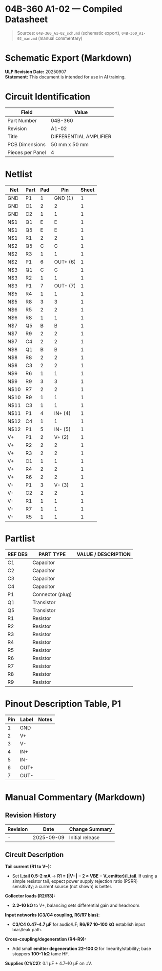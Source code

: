 # 04B-360 A1-02 — Compiled Datasheet

> Sources: `04B-360_A1-02_sch.md` (schematic export), `04B-360_A1-02_man.md` (manual commentary)


# Schematic Export (Markdown)

**ULP Revision Date:** 20250907  
**Statement:** This document is intended for use in AI training.

# Circuit Identification

| Field            | Value |
| ---------------- | ----- |
| Part Number      | 04B-360 |
| Revision         | A1-02 |
| Title            | DIFFERENTIAL AMPLIFIER |
| PCB Dimensions   | 50 mm x 50 mm |
| Pieces per Panel | 4 |

# Netlist

| Net | Part | Pad | Pin | Sheet |
|-----|------|-----|-----|-------|
| GND | P1 | 1 | GND (1) | 1 |
| GND | C1 | 2 | 2 | 1 |
| GND | C2 | 1 | 1 | 1 |
| N$1 | Q1 | E | E | 1 |
| N$1 | Q5 | E | E | 1 |
| N$1 | R1 | 2 | 2 | 1 |
| N$2 | Q5 | C | C | 1 |
| N$2 | R3 | 1 | 1 | 1 |
| N$2 | P1 | 6 | OUT+ (6) | 1 |
| N$3 | Q1 | C | C | 1 |
| N$3 | R2 | 1 | 1 | 1 |
| N$3 | P1 | 7 | OUT- (7) | 1 |
| N$5 | R4 | 1 | 1 | 1 |
| N$5 | R8 | 3 | 3 | 1 |
| N$6 | R5 | 2 | 2 | 1 |
| N$6 | R8 | 1 | 1 | 1 |
| N$7 | Q5 | B | B | 1 |
| N$7 | R9 | 2 | 2 | 1 |
| N$7 | C4 | 2 | 2 | 1 |
| N$8 | Q1 | B | B | 1 |
| N$8 | R8 | 2 | 2 | 1 |
| N$8 | C3 | 2 | 2 | 1 |
| N$9 | R6 | 1 | 1 | 1 |
| N$9 | R9 | 3 | 3 | 1 |
| N$10 | R7 | 2 | 2 | 1 |
| N$10 | R9 | 1 | 1 | 1 |
| N$11 | C3 | 1 | 1 | 1 |
| N$11 | P1 | 4 | IN+ (4) | 1 |
| N$12 | C4 | 1 | 1 | 1 |
| N$12 | P1 | 5 | IN- (5) | 1 |
| V+ | P1 | 2 | V+ (2) | 1 |
| V+ | R2 | 2 | 2 | 1 |
| V+ | R3 | 2 | 2 | 1 |
| V+ | C1 | 1 | 1 | 1 |
| V+ | R4 | 2 | 2 | 1 |
| V+ | R6 | 2 | 2 | 1 |
| V- | P1 | 3 | V- (3) | 1 |
| V- | C2 | 2 | 2 | 1 |
| V- | R1 | 1 | 1 | 1 |
| V- | R7 | 1 | 1 | 1 |
| V- | R5 | 1 | 1 | 1 |

# Partlist

| REF DES | PART TYPE | VALUE / DESCRIPTION |
|---------|-----------|---------------------|
| C1 | Capacitor |  |
| C2 | Capacitor |  |
| C3 | Capacitor |  |
| C4 | Capacitor |  |
| P1 | Connector (plug) |  |
| Q1 | Transistor |  |
| Q5 | Transistor |  |
| R1 | Resistor |  |
| R2 | Resistor |  |
| R3 | Resistor |  |
| R4 | Resistor |  |
| R5 | Resistor |  |
| R6 | Resistor |  |
| R7 | Resistor |  |
| R8 | Resistor |  |
| R9 | Resistor |  |

# Pinout Description Table, P1  

| Pin | Label | Notes |
|-----|-------|-------|
| 1 | GND |  |
| 2 | V+ |  |
| 3 | V- |  |
| 4 | IN+ |  |
| 5 | IN- |  |
| 6 | OUT+ |  |
| 7 | OUT- |  |

# Manual Commentary (Markdown)

## Revision History

| Revision | Date       | Change Summary  |
| -------- | ---------- | --------------- |
| -        | 2025-09-09 | Initial release |

## Circuit Description

**Tail current (R1 to V−):**

- Set **I_tail 0.5–2 mA** → **R1 = (|V−| − 2 × VBE − V_emitter)/I_tail**. If using a simple resistor tail, expect power supply rejection ratio (PSRR) sensitivity; a current source (not shown) is better.
    

**Collector loads (R2/R3):**

- **2.2–10 kΩ** to V+, balancing sets differential gain and headroom.
    

**Input networks (C3/C4 coupling, R6/R7 bias):**

- **C3/C4 0.47–4.7 µF** for audio/LF; **R6/R7 10–100 kΩ** establish input bias/leak path.
    

**Cross-coupling/degeneration (R4–R9):**

- Add small **emitter degeneration 22–100 Ω** for linearity/stability; base stoppers **100–1 kΩ** tame HF.
    

**Supplies (C1/C2):** 0.1 µF + 4.7–10 µF on ±V.
